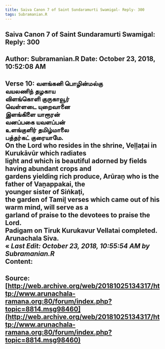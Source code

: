 ```yaml
--- 
title: Saiva Canon 7 of Saint Sundaramurti Swamigal- Reply- 300   
tags: Subramanian.R  
---  
```

##  Saiva Canon 7 of Saint Sundaramurti Swamigal: Reply: 300  
Author: Subramanian.R       Date: October 23, 2018, 10:52:08 AM  
---  
Verse 10: வளங்கனி பொழின்மல்கு   
 வயலணிந் தழகாய   
விளங்கொளி குருகாவூர்   
 வெள்ளடை யுறைவானை   
இளங்கிளை யாரூரன்   
 வனப்பகை யவளப்பன்   
உளங்குளிர் தமிழ்மாலை   
 பத்தர்கட் குரையாமே.   
On the Lord who resides in the shrine, Veḷḷaṭai in Kurukāvūr which radiates  
light and which is beautiful adorned by fields having abundant crops and  
gardens yielding rich produce, Arūraṉ who is the father of Vaṉappakai, the  
younger sister of Siṅkaṭi,   
the garden of Tamiḻ verses which came out of his warm mind, will serve as a  
garland of praise to the devotees to praise the Lord.   
Padigam on Tiruk Kurukavur Vellatai completed.   
Arunachala Siva.   
« _Last Edit: October 23, 2018, 10:55:54 AM by Subramanian.R_  
Content:
 ---  
Source:[http://web.archive.org/web/20181025134317/http://www.arunachala-ramana.org:80/forum/index.php?topic=8814.msg98460](http://web.archive.org/web/20181025134317/http://www.arunachala-ramana.org:80/forum/index.php?topic=8814.msg98460)   
---  

